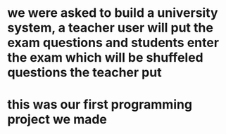 # we were asked to build a university system, a teacher user will put the exam questions and students enter the exam which will be shuffeled questions the teacher put
# this was our first programming project we made 
